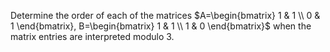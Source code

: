 Determine the order of each of the matrices
$A=\begin{bmatrix}
   1 & 1 \\
   0 & 1
\end{bmatrix}, 
 B=\begin{bmatrix}
   1 & 1 \\
   1 & 0
\end{bmatrix}$
when the matrix entries are interpreted modulo $3$.